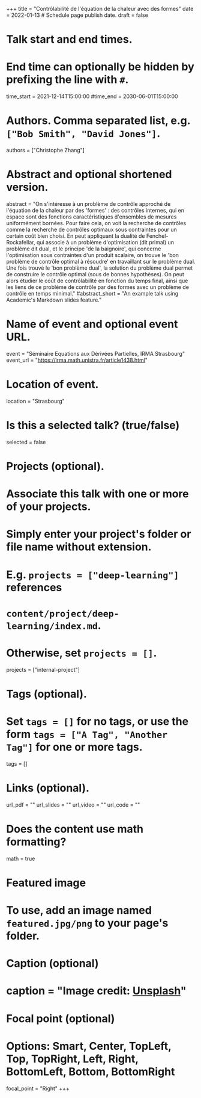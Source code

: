 


+++
title = "Contrôlabilité de l'équation de la chaleur avec des formes"
date = 2022-01-13 # Schedule page publish date.
draft = false

# Talk start and end times.
#   End time can optionally be hidden by prefixing the line with `#`.
time_start = 2021-12-14T15:00:00
#time_end = 2030-06-01T15:00:00

# Authors. Comma separated list, e.g. `["Bob Smith", "David Jones"]`.
authors = ["Christophe Zhang"]

# Abstract and optional shortened version.
abstract = "On s'intéresse à un problème de contrôle approché de l'équation de la chaleur par des 'formes' : des contrôles internes, qui en espace sont des fonctions caractéristiques d'ensembles de mesures uniformément bornées. Pour faire cela, on voit la recherche de contrôles comme la recherche de contrôles optimaux sous contraintes pour un certain coût bien choisi. En peut appliquant la dualité de Fenchel-Rockafellar, qui associe à un problème d'optimisation (dit primal) un problème dit dual, et le principe 'de la baignoire', qui concerne l'optimisation sous contraintes d'un produit scalaire, on trouve le 'bon problème de contrôle optimal à résoudre' en travaillant sur le problème dual. Une fois trouvé le 'bon problème dual', la solution du problème dual permet de construire le contrôle optimal (sous de bonnes hypothèses). On peut alors étudier le coût de contrôlabilité en fonction du temps final, ainsi que les liens de ce problème de contrôle par des formes avec un problème de contrôle en temps minimal."
#abstract_short = "An example talk using Academic's Markdown slides feature."

# Name of event and optional event URL.
event = "Séminaire Equations aux Dérivées Partielles, IRMA Strasbourg"
event_url = "https://irma.math.unistra.fr/article1438.html"

# Location of event.
location = "Strasbourg"

# Is this a selected talk? (true/false)
selected = false

# Projects (optional).
#   Associate this talk with one or more of your projects.
#   Simply enter your project's folder or file name without extension.
#   E.g. `projects = ["deep-learning"]` references 
#   `content/project/deep-learning/index.md`.
#   Otherwise, set `projects = []`.
projects = ["internal-project"]

# Tags (optional).
#   Set `tags = []` for no tags, or use the form `tags = ["A Tag", "Another Tag"]` for one or more tags.
tags = []

# Links (optional).
url_pdf = ""
url_slides = ""
url_video = ""
url_code = ""

# Does the content use math formatting?
math = true

# Featured image
# To use, add an image named `featured.jpg/png` to your page's folder. 
  # Caption (optional)
 # caption = "Image credit: [**Unsplash**](https://unsplash.com/photos/bzdhc5b3Bxs)"

  # Focal point (optional)
  # Options: Smart, Center, TopLeft, Top, TopRight, Left, Right, BottomLeft, Bottom, BottomRight
  focal_point = "Right"
+++


